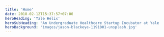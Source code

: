 ```yaml
---
title: 'Home'
date: 2018-02-12T15:37:57+07:00
heroHeading: 'Yale Helix'
heroSubHeading: "An Undergraduate Healthcare Startup Incubator at Yale University"
heroBackground: 'images/jason-blackeye-1191801-unsplash.jpg'
---
```

